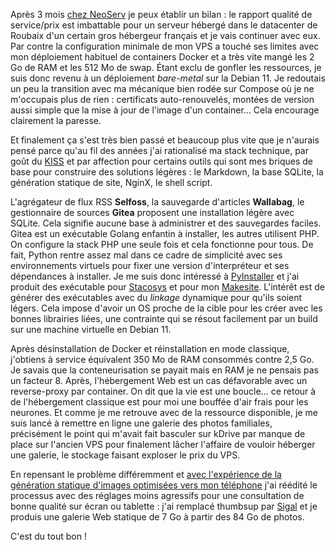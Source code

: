 <!-- title: Le retour de Steven Sigal -->
<!-- category: Hébergement -->

Après 3 mois [chez NeoServ](https://blogduyax.madyanne.fr/2022/bilan-hebergement-2022/) je peux établir un bilan : le rapport qualité de service/prix est imbattable pour un serveur hébergé dans le datacenter de Roubaix d'un certain gros hébergeur français et je vais continuer avec eux. Par contre la configuration minimale de mon VPS a touché ses limites avec mon déploiement habituel de containers Docker et a très vite mangé les 2 Go de RAM et les 512 Mo de swap. Étant exclu de gonfler les ressources, je suis donc revenu à un déploiement *bare-metal* sur la Debian 11. Je redoutais un peu la transition avec ma mécanique bien rodée sur Compose où je ne m'occupais plus de rien : certificats auto-renouvelés, montées de version aussi simple que la mise à jour de l'image d'un container... Cela encourage clairement la paresse. 

Et finalement ça s'est très bien passé et beaucoup plus vite que je n'aurais pensé parce qu'au fil des années j'ai rationalisé ma stack technique, par goût du [KISS](https://fr.wikipedia.org/wiki/Principe_KISS) et par affection pour certains outils qui sont mes briques de base pour construire des solutions légères : le Markdown, la base SQLite, la génération statique de site, NginX, le shell script. 

L'agrégateur de flux RSS **Selfoss**, la sauvegarde d'articles **Wallabag**, le gestionnaire de sources **Gitea** proposent une installation légère avec SQLite. Cela signifie aucune base à administrer et des sauvegardes faciles. Gitea est un exécutable Golang enfantin à installer, les autres utilisent PHP. On configure la stack PHP une seule fois et cela fonctionne pour tous. De fait, Python rentre assez mal dans ce cadre de simplicité avec ses environnements virtuels pour fixer une version d'interpréteur et ses dépendances à installer. Je me suis donc intéressé à [PyInstaller](https://pyinstaller.org/) et j'ai produit des exécutable pour [Stacosys](https://github.com/kianby/stacosys) et pour mon [Makesite](https://github.com/kianby/blog). L'intérêt est de générer des exécutables avec du *linkage* dynamique pour qu'ils soient légers. Cela impose d'avoir un OS proche de la cible pour les créer avec les bonnes librairies liées, une contrainte qui se résout facilement par un build sur une machine virtuelle en Debian 11. 

Après désinstallation de Docker et réinstallation en mode classique, j'obtiens à service équivalent 350 Mo de RAM consommés contre 2,5 Go. Je savais que la conteneurisation se payait mais en RAM je ne pensais pas un facteur 8. Après, l'hébergement Web est un cas défavorable avec un reverse-proxy par container. On dit que la vie est une boucle... ce retour à de l'hébergement classique est pour moi une bouffée d'air frais pour les neurones. Et comme je me retrouve avec de la ressource disponible, je me suis lancé à remettre en ligne une galerie des photos familiales, précisément le point qui m'avait fait basculer sur kDrive par manque de place sur l'ancien VPS pour finalement lâcher l'affaire de vouloir héberger une galerie, le stockage faisant exploser le prix du VPS. 

En repensant le problème différemment et [avec l'expérience de la génération statique d'images optimisées vers mon téléphone](https://blogduyax.madyanne.fr/2022/galerie-portable/) j'ai réédité le processus avec des réglages moins agressifs pour une consultation de bonne qualité sur écran ou tablette : j'ai remplacé thumbsup par [Sigal](https://sigal.saimon.org) et je produis une galerie Web statique de 7 Go à partir des 84 Go de photos.  

C'est du tout bon !



